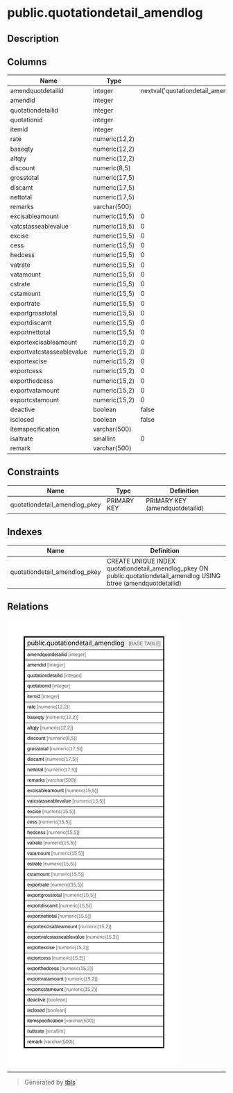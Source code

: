 # public.quotationdetail_amendlog

## Description

## Columns

| Name | Type | Default | Nullable | Children | Parents | Comment |
| ---- | ---- | ------- | -------- | -------- | ------- | ------- |
| amendquotdetailid | integer | nextval('quotationdetail_amendlog_amendquotdetailid_seq'::regclass) | false |  |  |  |
| amendid | integer |  | true |  |  |  |
| quotationdetailid | integer |  | true |  |  |  |
| quotationid | integer |  | true |  |  |  |
| itemid | integer |  | true |  |  |  |
| rate | numeric(12,2) |  | true |  |  |  |
| baseqty | numeric(12,2) |  | true |  |  |  |
| altqty | numeric(12,2) |  | true |  |  |  |
| discount | numeric(8,5) |  | true |  |  |  |
| grosstotal | numeric(17,5) |  | true |  |  |  |
| discamt | numeric(17,5) |  | true |  |  |  |
| nettotal | numeric(17,5) |  | true |  |  |  |
| remarks | varchar(500) |  | true |  |  |  |
| excisableamount | numeric(15,5) | 0 | true |  |  |  |
| vatcstasseablevalue | numeric(15,5) | 0 | true |  |  |  |
| excise | numeric(15,5) | 0 | true |  |  |  |
| cess | numeric(15,5) | 0 | true |  |  |  |
| hedcess | numeric(15,5) | 0 | true |  |  |  |
| vatrate | numeric(15,5) | 0 | true |  |  |  |
| vatamount | numeric(15,5) | 0 | true |  |  |  |
| cstrate | numeric(15,5) | 0 | true |  |  |  |
| cstamount | numeric(15,5) | 0 | true |  |  |  |
| exportrate | numeric(15,5) | 0 | true |  |  |  |
| exportgrosstotal | numeric(15,5) | 0 | true |  |  |  |
| exportdiscamt | numeric(15,5) | 0 | true |  |  |  |
| exportnettotal | numeric(15,5) | 0 | true |  |  |  |
| exportexcisableamount | numeric(15,2) | 0 | true |  |  |  |
| exportvatcstasseablevalue | numeric(15,2) | 0 | true |  |  |  |
| exportexcise | numeric(15,2) | 0 | true |  |  |  |
| exportcess | numeric(15,2) | 0 | true |  |  |  |
| exporthedcess | numeric(15,2) | 0 | true |  |  |  |
| exportvatamount | numeric(15,2) | 0 | true |  |  |  |
| exportcstamount | numeric(15,2) | 0 | true |  |  |  |
| deactive | boolean | false | true |  |  |  |
| isclosed | boolean | false | true |  |  |  |
| itemspecification | varchar(500) |  | true |  |  |  |
| isaltrate | smallint | 0 | true |  |  |  |
| remark | varchar(500) |  | true |  |  |  |

## Constraints

| Name | Type | Definition |
| ---- | ---- | ---------- |
| quotationdetail_amendlog_pkey | PRIMARY KEY | PRIMARY KEY (amendquotdetailid) |

## Indexes

| Name | Definition |
| ---- | ---------- |
| quotationdetail_amendlog_pkey | CREATE UNIQUE INDEX quotationdetail_amendlog_pkey ON public.quotationdetail_amendlog USING btree (amendquotdetailid) |

## Relations

![er](public.quotationdetail_amendlog.svg)

---

> Generated by [tbls](https://github.com/k1LoW/tbls)
